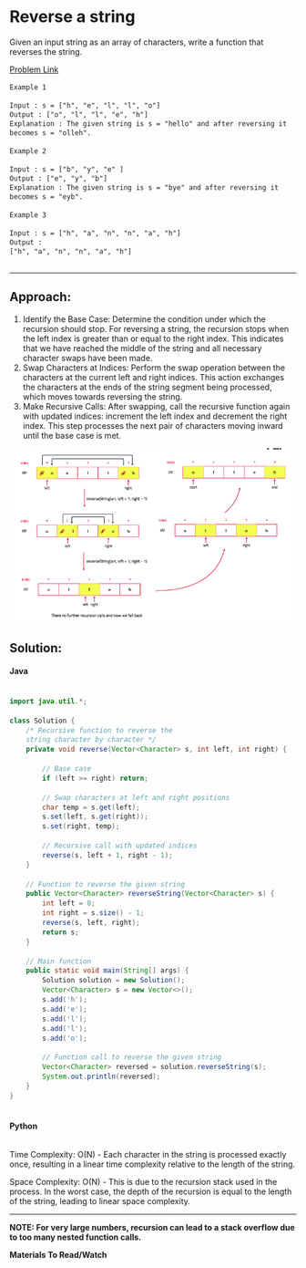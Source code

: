 # Reverse a string

Given an input string as an array of characters, write a function that reverses the string.

[Problem Link]()

```
Example 1

Input : s = ["h", "e", "l", "l", "o"]
Output : ["o", "l", "l", "e", "h"]
Explanation : The given string is s = "hello" and after reversing it becomes s = "olleh".

Example 2

Input : s = ["b", "y", "e" ]
Output : ["e", "y", "b"]
Explanation : The given string is s = "bye" and after reversing it becomes s = "eyb".

Example 3

Input : s = ["h", "a", "n", "n", "a", "h"]
Output :
["h", "a", "n", "n", "a", "h"]


```

---

## **Approach**:

1. Identify the Base Case: Determine the condition under which the recursion should stop. For reversing a string, the recursion stops when the left index is greater than or equal to the right index. This indicates that we have reached the middle of the string and all necessary character swaps have been made.
2. Swap Characters at Indices: Perform the swap operation between the characters at the current left and right indices. This action exchanges the characters at the ends of the string segment being processed, which moves towards reversing the string.
3. Make Recursive Calls: After swapping, call the recursive function again with updated indices: increment the left index and decrement the right index. This step processes the next pair of characters moving inward until the base case is met.

![alt text](./Images/reverse_of_string.png)

## **Solution**:

#### Java

```Java

import java.util.*;

class Solution {
    /* Recursive function to reverse the
    string character by character */
    private void reverse(Vector<Character> s, int left, int right) {

        // Base case
        if (left >= right) return;

        // Swap characters at left and right positions
        char temp = s.get(left);
        s.set(left, s.get(right));
        s.set(right, temp);

        // Recursive call with updated indices
        reverse(s, left + 1, right - 1);
    }

    // Function to reverse the given string
    public Vector<Character> reverseString(Vector<Character> s) {
        int left = 0;
        int right = s.size() - 1;
        reverse(s, left, right);
        return s;
    }

    // Main function
    public static void main(String[] args) {
        Solution solution = new Solution();
        Vector<Character> s = new Vector<>();
        s.add('h');
        s.add('e');
        s.add('l');
        s.add('l');
        s.add('o');

        // Function call to reverse the given string
        Vector<Character> reversed = solution.reverseString(s);
        System.out.println(reversed);
    }
}



```

#### Python

```python


```

Time Complexity: O(N) - Each character in the string is processed exactly once, resulting in a linear time complexity relative to the length of the string.

Space Complexity: O(N) - This is due to the recursion stack used in the process. In the worst case, the depth of the recursion is equal to the length of the string, leading to linear space complexity.

---

**NOTE: For very large numbers, recursion can lead to a stack overflow due to too many nested function calls.**

**Materials To Read/Watch**
